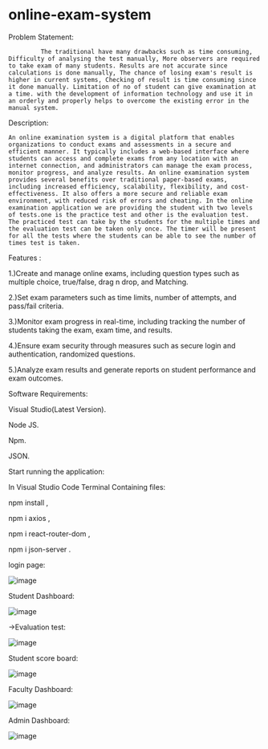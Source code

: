# online-exam-system
Problem Statement: 

             The traditional have many drawbacks such as time consuming, Difficulty of analysing the test manually, More observers are required to take exam of many students. Results are not accurate since calculations is done manually, The chance of losing exam's result is higher in current systems, Checking of result is time consuming since it done manually. Limitation of no of student can give examination at a time. with the development of information technology and use it in an orderly and properly helps to overcome the existing error in the manual system. 


Description: 

	An online examination system is a digital platform that enables organizations to conduct exams and assessments in a secure and efficient manner. It typically includes a web-based interface where students can access and complete exams from any location with an internet connection, and administrators can manage the exam process, monitor progress, and analyze results. An online examination system provides several benefits over traditional paper-based exams, including increased efficiency, scalability, flexibility, and cost-effectiveness. It also offers a more secure and reliable exam environment, with reduced risk of errors and cheating. In the online examination application we are providing the student with two levels of tests.one is the practice test and other is the evaluation test. The practiced test can take by the students for the multiple times and the evaluation test can be taken only once. The timer will be present for all the tests where the students can be able to see the number of times test is taken.

Features :

1.)Create and manage online exams, including question types such as multiple choice, true/false, drag n drop, and Matching.

2.)Set exam parameters such as time limits, number of attempts, and pass/fail criteria.

3.)Monitor exam progress in real-time, including tracking the number of students taking the exam, exam time, and results.

4.)Ensure exam security through measures such as secure login and authentication, randomized questions.

5.)Analyze exam results and generate reports on student performance and exam outcomes.


Software Requirements:

Visual Studio(Latest Version).

Node JS.

Npm.

JSON.


Start running the application:


In Visual Studio Code Terminal Containing files:


npm install , 

npm i axios , 

npm i react-router-dom , 

npm i json-server .

login page:

![image](https://user-images.githubusercontent.com/86471322/231474077-8892e4bc-c82a-4855-9c6d-da1fdf06b9dc.png)

Student Dashboard:

![image](https://user-images.githubusercontent.com/86471322/231474295-802ec4ca-f908-4901-b68f-058338c317b7.png)

->Evaluation test:

![image](https://user-images.githubusercontent.com/86471322/231474629-10502b57-7db7-43ab-af59-83ebfd82a59e.png)

Student score board:

![image](https://user-images.githubusercontent.com/86471322/231474847-a944ff18-53c5-4255-b12d-6e537a297ccc.png)

Faculty Dashboard:

![image](https://user-images.githubusercontent.com/86471322/231475121-3c50f5cc-f8b9-4d70-8f0d-b5489e944c02.png)

Admin Dashboard:

![image](https://user-images.githubusercontent.com/86471322/231475307-e5d17fef-4b46-440d-8072-4938dd9e31c7.png)




